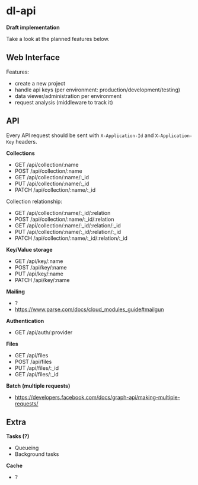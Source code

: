 dl-api
===

**Draft implementation**

Take a look at the planned features below.

Web Interface
---

Features:

- create a new project
- handle api keys (per environment: production/development/testing)
- data viewer/administration per environment
- request analysis (middleware to track it)

API
---

Every API request should be sent with `X-Application-Id` and `X-Application-Key` headers.

**Collections**

- GET /api/collection/:name
- POST /api/collection/:name
- GET /api/collection/:name/:_id
- PUT /api/collection/:name/:_id
- PATCH /api/collection/:name/:_id

Collection relationship:

- GET /api/collection/:name/:_id/:relation
- POST /api/collection/:name/:_id/:relation
- GET /api/collection/:name/:_id/:relation/:_id
- PUT /api/collection/:name/:_id/:relation/:_id
- PATCH /api/collection/:name/:_id/:relation/:_id

**Key/Value storage**

- GET /api/key/:name
- POST /api/key/:name
- PUT /api/key/:name
- PATCH /api/key/:name

**Mailing**

- ?
- https://www.parse.com/docs/cloud_modules_guide#mailgun

**Authentication**

- GET /api/auth/:provider

**Files**

- GET /api/files
- POST /api/files
- PUT /api/files/:_id
- GET /api/files/:_id

**Batch (multiple requests)**

- https://developers.facebook.com/docs/graph-api/making-multiple-requests/


Extra
---

**Tasks (?)**

- Queueing
- Background tasks

**Cache**

- ?
